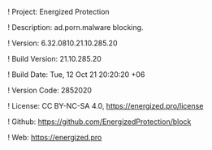 ! Project: Energized Protection

! Description: ad.porn.malware blocking.

! Version: 6.32.0810.21.10.285.20

! Build Version: 21.10.285.20

! Build Date: Tue, 12 Oct 21 20:20:20 +06

! Version Code: 2852020

! License: CC BY-NC-SA 4.0, https://energized.pro/license

! Github: https://github.com/EnergizedProtection/block

! Web: https://energized.pro
